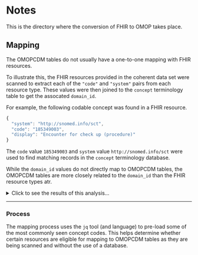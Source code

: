 # Notes

This is the directory where the conversion of FHIR to OMOP takes place.

## Mapping

The OMOPCDM tables do not usually have a one-to-one mapping with FHIR
resources.

To illustrate this, the FHIR resources provided in the coherent data set
were scanned to extract each of the `"code"` and `"system"` pairs from each
resource type.  These values were then joined to the `concept` terminology
table to get the assocated `domain_id`.

For example, the following codable concept was found in a FHIR resource.

```js
{
  "system": "http://snomed.info/sct",
  "code": "185349003",
  "display": "Encounter for check up (procedure)"
}
```

The `code` value `185349003` and `system` value `http://snomed.info/sct`
were used to find matching records in the `concept` terminology database.

While the `domain_id` values do not directly map to OMOPCDM tables, the
OMOPCDM tables are more closely related to the `domain_id` than the FHIR
resource types atr.

<details><summary>Click to see the results of this analysis...</summary>

### Resource Type to `domain_id`

+--------------------------+--------------------+---------------------+
|   `fhir_resource_type`   |    `domain_id`     | `total_concept_codes` |
+--------------------------+--------------------+---------------------+
| AllergyIntolerance       | Observation        | 106                 |
| CarePlan                 | Procedure          | 9797                |
| CarePlan                 | Observation        | 8188                |
| CarePlan                 | Type Concept       | 1858                |
| CarePlan                 | Measurement        | 107                 |
| CareTeam                 | Observation        | 21760               |
| CareTeam                 | Provider           | 6135                |
| CareTeam                 | Condition          | 5939                |
| Claim                    | Observation        | 215779              |
| Claim                    | Procedure          | 203039              |
| Claim                    | Condition          | 27462               |
| Claim                    | Visit              | 12083               |
| Claim                    | Measurement        | 3247                |
| Claim                    | Payer              | 1092                |
| Claim                    | Provider           | 169                 |
| Condition                | Condition          | 14191               |
| Condition                | Observation        | 1765                |
| Device                   | Device             | 416                 |
| DiagnosticReport         | Note               | 575784              |
| DiagnosticReport         | Measurement        | 55964               |
| DiagnosticReport         | Observation        | 1242                |
| DocumentReference        | Note               | 287892              |
| Encounter                | Observation        | 90952               |
| Encounter                | Procedure          | 53746               |
| Encounter                | Condition          | 36142               |
| Encounter                | Visit              | 412                 |
| ExplanationOfBenefit     | Visit              | 758062              |
| ExplanationOfBenefit     | Observation        | 560611              |
| ExplanationOfBenefit     | Procedure          | 459488              |
| ExplanationOfBenefit     | Provider           | 455958              |
| ExplanationOfBenefit     | Payer              | 418108              |
| ExplanationOfBenefit     | Measurement        | 231141              |
| ExplanationOfBenefit     | Race               | 227895              |
| ExplanationOfBenefit     | Metadata           | 227895              |
| ExplanationOfBenefit     | Unit               | 227894              |
| ExplanationOfBenefit     | Condition          | 26222               |
| ExplanationOfBenefit     | Revenue Code       | 1                   |
| ImagingStudy             | Observation        | 5674                |
| ImagingStudy             | Spec Anatomic Site | 3752                |
| ImagingStudy             | Measurement        | 1179                |
| ImagingStudy             | Geography          | 83                  |
| Immunization             | Observation        | 12891               |
| Immunization             | Visit              | 12083               |
| Immunization             | Condition          | 10843               |
| Immunization             | Payer              | 1092                |
| Immunization             | Measurement        | 270                 |
| Immunization             | Procedure          | 183                 |
| Immunization             | Provider           | 169                 |
| Media                    | Procedure          | 1072                |
| Medication               | Drug               | 1350                |
| Medication               | Geography          | 139                 |
| MedicationAdministration | Drug               | 1350                |
| MedicationAdministration | Geography          | 139                 |
| MedicationRequest        | Drug               | 208051              |
| MedicationRequest        | Geography          | 6693                |
| MedicationRequest        | Observation        | 48                  |
| Observation              | Measurement        | 708992              |
| Observation              | Unit               | 570404              |
| Observation              | Observation        | 48964               |
| Observation              | Condition          | 8034                |
| Observation              | Meas Value         | 4071                |
| Observation              | Procedure          | 1187                |
| Patient                  | Measurement        | 3834                |
| Patient                  | Observation        | 2296                |
| Patient                  | Procedure          | 1278                |
| Patient                  | Drug               | 1278                |
| Patient                  | Gender             | 1018                |
| Patient                  | Visit              | 260                 |
| Patient                  | Unit               | 260                 |
| PractitionerRole         | Provider           | 2082                |
| Procedure                | Procedure          | 52172               |
| Procedure                | Measurement        | 2977                |
| Procedure                | Observation        | 943                 |
+--------------------------+--------------------+---------------------+

### `domain_id` to Resource Type

+--------------------+--------------------------+---------------------+
|     domain_id      |    fhir_resource_type    | total_concept_codes |
+--------------------+--------------------------+---------------------+
| Condition          | Encounter                | 36142               |
| Condition          | Claim                    | 27462               |
| Condition          | ExplanationOfBenefit     | 26222               |
| Condition          | Condition                | 14191               |
| Condition          | Immunization             | 10843               |
| Condition          | Observation              | 8034                |
| Condition          | CareTeam                 | 5939                |
| Device             | Device                   | 416                 |
| Drug               | MedicationRequest        | 208051              |
| Drug               | MedicationAdministration | 1350                |
| Drug               | Medication               | 1350                |
| Drug               | Patient                  | 1278                |
| Gender             | Patient                  | 1018                |
| Geography          | MedicationRequest        | 6693                |
| Geography          | MedicationAdministration | 139                 |
| Geography          | Medication               | 139                 |
| Geography          | ImagingStudy             | 83                  |
| Meas Value         | Observation              | 4071                |
| Measurement        | Observation              | 708992              |
| Measurement        | ExplanationOfBenefit     | 231141              |
| Measurement        | DiagnosticReport         | 55964               |
| Measurement        | Patient                  | 3834                |
| Measurement        | Claim                    | 3247                |
| Measurement        | Procedure                | 2977                |
| Measurement        | ImagingStudy             | 1179                |
| Measurement        | Immunization             | 270                 |
| Measurement        | CarePlan                 | 107                 |
| Metadata           | ExplanationOfBenefit     | 227895              |
| Note               | DiagnosticReport         | 575784              |
| Note               | DocumentReference        | 287892              |
| Observation        | ExplanationOfBenefit     | 560611              |
| Observation        | Claim                    | 215779              |
| Observation        | Encounter                | 90952               |
| Observation        | Observation              | 48964               |
| Observation        | CareTeam                 | 21760               |
| Observation        | Immunization             | 12891               |
| Observation        | CarePlan                 | 8188                |
| Observation        | ImagingStudy             | 5674                |
| Observation        | Patient                  | 2296                |
| Observation        | Condition                | 1765                |
| Observation        | DiagnosticReport         | 1242                |
| Observation        | Procedure                | 943                 |
| Observation        | AllergyIntolerance       | 106                 |
| Observation        | MedicationRequest        | 48                  |
| Payer              | ExplanationOfBenefit     | 418108              |
| Payer              | Immunization             | 1092                |
| Payer              | Claim                    | 1092                |
| Procedure          | ExplanationOfBenefit     | 459488              |
| Procedure          | Claim                    | 203039              |
| Procedure          | Encounter                | 53746               |
| Procedure          | Procedure                | 52172               |
| Procedure          | CarePlan                 | 9797                |
| Procedure          | Patient                  | 1278                |
| Procedure          | Observation              | 1187                |
| Procedure          | Media                    | 1072                |
| Procedure          | Immunization             | 183                 |
| Provider           | ExplanationOfBenefit     | 455958              |
| Provider           | CareTeam                 | 6135                |
| Provider           | PractitionerRole         | 2082                |
| Provider           | Immunization             | 169                 |
| Provider           | Claim                    | 169                 |
| Race               | ExplanationOfBenefit     | 227895              |
| Revenue Code       | ExplanationOfBenefit     | 1                   |
| Spec Anatomic Site | ImagingStudy             | 3752                |
| Type Concept       | CarePlan                 | 1858                |
| Unit               | Observation              | 570404              |
| Unit               | ExplanationOfBenefit     | 227894              |
| Unit               | Patient                  | 260                 |
| Visit              | ExplanationOfBenefit     | 758062              |
| Visit              | Immunization             | 12083               |
| Visit              | Claim                    | 12083               |
| Visit              | Encounter                | 412                 |
| Visit              | Patient                  | 260                 |
+--------------------+--------------------------+---------------------+

</details>

---
### Process

The mapping process uses the `jq` tool (and language) to pre-load some of
the most commonly seen concept codes.  This helps determine whether certain
resources are eligible for mapping to OMOPCDM tables as they are being
scanned and without the use of a database.

